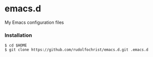 # emacs.d

My Emacs configuration files

### Installation

    $ cd $HOME
    $ git clone https://github.com/rudolfochrist/emacs.d.git .emacs.d
